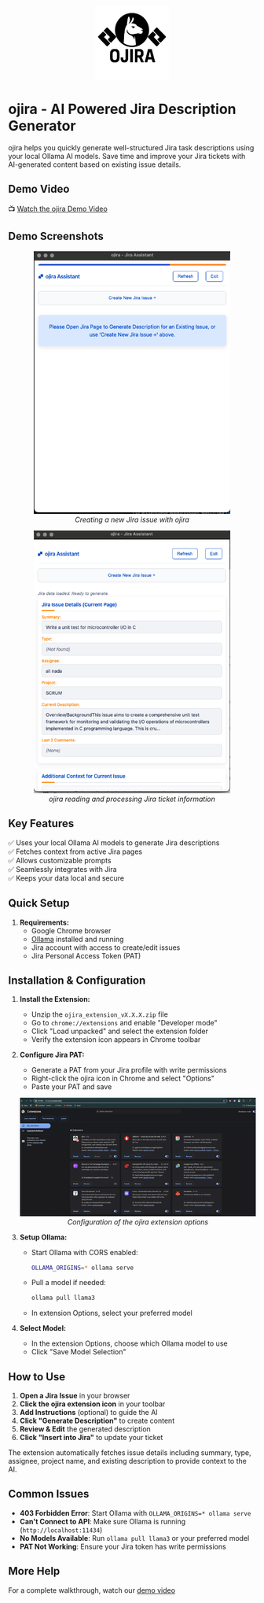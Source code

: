 <p align="center">
  <img src="icons/ojira.png" alt="ojira Logo" width="150"/>
</p>

# ojira - AI Powered Jira Description Generator

ojira helps you quickly generate well-structured Jira task descriptions using your local Ollama AI models. Save time and improve your Jira tickets with AI-generated content based on existing issue details.

## Demo Video

📺 [Watch the ojira Demo Video](https://www.youtube.com/watch?v=P4T8hPtvzCE&ab_channel=AN)

## Demo Screenshots

<p align="center">
  <img src="create a new jira issue.png" alt="Creating a New Jira Issue" width="400"/>
  <br><em>Creating a new Jira issue with ojira</em>
</p>

<p align="center">
  <img src="readimages.png" alt="ojira in Action" width="400"/>
  <br><em>ojira reading and processing Jira ticket information</em>
</p>

## Key Features

✅ Uses your local Ollama AI models to generate Jira descriptions  
✅ Fetches context from active Jira pages  
✅ Allows customizable prompts  
✅ Seamlessly integrates with Jira  
✅ Keeps your data local and secure

## Quick Setup

1. **Requirements:**
   - Google Chrome browser
   - [Ollama](https://ollama.com/) installed and running
   - Jira account with access to create/edit issues
   - Jira Personal Access Token (PAT)

## Installation & Configuration

1. **Install the Extension:**
   - Unzip the `ojira_extension_vX.X.X.zip` file
   - Go to `chrome://extensions` and enable "Developer mode"
   - Click "Load unpacked" and select the extension folder
   - Verify the extension icon appears in Chrome toolbar

2. **Configure Jira PAT:**
   - Generate a PAT from your Jira profile with write permissions
   - Right-click the ojira icon in Chrome and select "Options"
   - Paste your PAT and save

   <p align="center">
     <img src="configureOptions.gif" alt="Configuration Options" width="700"/>
     <br><em>Configuration of the ojira extension options</em>
   </p>

3. **Setup Ollama:**
   - Start Ollama with CORS enabled:
     ```bash
     OLLAMA_ORIGINS=* ollama serve
     ```
   - Pull a model if needed:
     ```bash
     ollama pull llama3
     ```
   - In extension Options, select your preferred model

4. **Select Model:**
   - In the extension Options, choose which Ollama model to use
   - Click "Save Model Selection"

## How to Use

1. **Open a Jira Issue** in your browser
2. **Click the ojira extension icon** in your toolbar
3. **Add Instructions** (optional) to guide the AI
4. **Click "Generate Description"** to create content
5. **Review & Edit** the generated description
6. **Click "Insert into Jira"** to update your ticket

The extension automatically fetches issue details including summary, type, assignee, project name, and existing description to provide context to the AI.

## Common Issues

- **403 Forbidden Error**: Start Ollama with `OLLAMA_ORIGINS=* ollama serve`
- **Can't Connect to API**: Make sure Ollama is running (`http://localhost:11434`)
- **No Models Available**: Run `ollama pull llama3` or your preferred model
- **PAT Not Working**: Ensure your Jira token has write permissions

## More Help

For a complete walkthrough, watch our [demo video](https://www.youtube.com/watch?v=P4T8hPtvzCE&ab_channel=AN)

